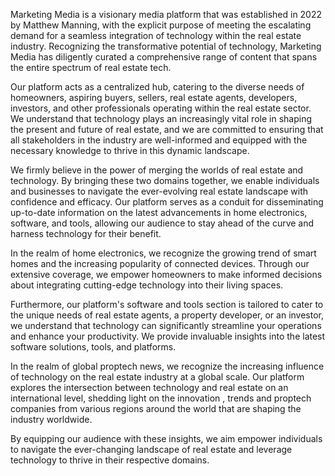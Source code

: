 

Marketing Media is a visionary media platform that was established in 2022 by Matthew Manning, with the 
explicit purpose of meeting the escalating demand for a seamless integration of technology within the real estate industry. Recognizing the transformative potential of technology, Marketing Media has diligently curated a comprehensive range of content that spans the entire spectrum of real estate tech.


Our platform acts as a centralized hub, catering to the diverse needs of homeowners, aspiring buyers, sellers, real estate agents, developers, investors, and other professionals operating within the real estate sector. We understand that technology plays an increasingly vital role in shaping the present and future of real estate, and we are committed to ensuring that all stakeholders in the industry are well-informed and equipped with the necessary knowledge to thrive in this dynamic landscape.

We firmly believe in the power of merging the worlds of real estate and technology. By bringing these two domains together, we enable individuals and businesses to navigate the ever-evolving real estate landscape with confidence and efficacy. Our platform serves as a conduit for disseminating up-to-date information on the latest advancements in home electronics, software, and tools, allowing our audience to stay ahead of the curve and harness technology for their benefit.

In the realm of home electronics, we recognize the growing trend of smart homes and the increasing popularity of connected devices. Through our extensive coverage, we empower homeowners to make informed decisions about integrating cutting-edge technology into their living spaces.

Furthermore, our platform's software and tools section is tailored to cater to the unique needs of real estate agents, a property developer, or an investor, we understand that technology can significantly streamline your operations and enhance your productivity. We provide invaluable insights into the latest software solutions, tools, and platforms. 

In the realm of global proptech news, we recognize the increasing influence of technology on the real estate industry at a global scale. Our platform explores the intersection between technology and real estate on an international level, shedding light on the innovation , trends and proptech companies from various regions around the world that are shaping the industry worldwide. 


By equipping our audience with these insights, we aim empower individuals to navigate the ever-changing landscape of real estate and leverage technology to thrive in their respective domains.